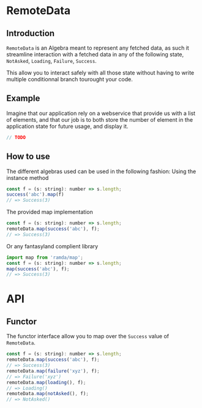 # RemoteData

## Introduction
`RemoteData` is an Algebra meant to represent any fetched data,
as such it streamline interaction with a fetched data in any of the following state, `NotAsked`, `Loading`, `Failure`, `Success`.

This allow you to interact safely with all those state without having to write multiple conditionnal branch tourought your code.

## Example

Imagine that our application rely on a webservice that provide us with a list of elements, and that our job is to both store the number of element in the application state for future usage, and display it.

```javascript
// TODO

```

## How to use
The different algebras used can be used in the following fashion:
Using the instance method
```javascript
const f = (s: string): number => s.length;
success('abc').map(f)
// => Success(3)
```

The provided map implementation
```javascript
const f = (s: string): number => s.length;
remoteData.map(success('abc'), f);
// => Success(3)
```

Or any fantasyland complient library
```javascript
import map from 'ramda/map';
const f = (s: string): number => s.length;
map(success('abc'), f);
// => Success(3)
```

# API

## Functor
The functor interface allow you to map over the `Success` value of `RemoteData`.

```javascript
const f = (s: string): number => s.length;
remoteData.map(success('abc'), f);
// => Success(3)
remoteData.map(failure('xyz'), f);
// => Failure('xyz')
remoteData.map(loading(), f);
// => Loading()
remoteData.map(notAsked(), f);
// => NotAsked()
```
